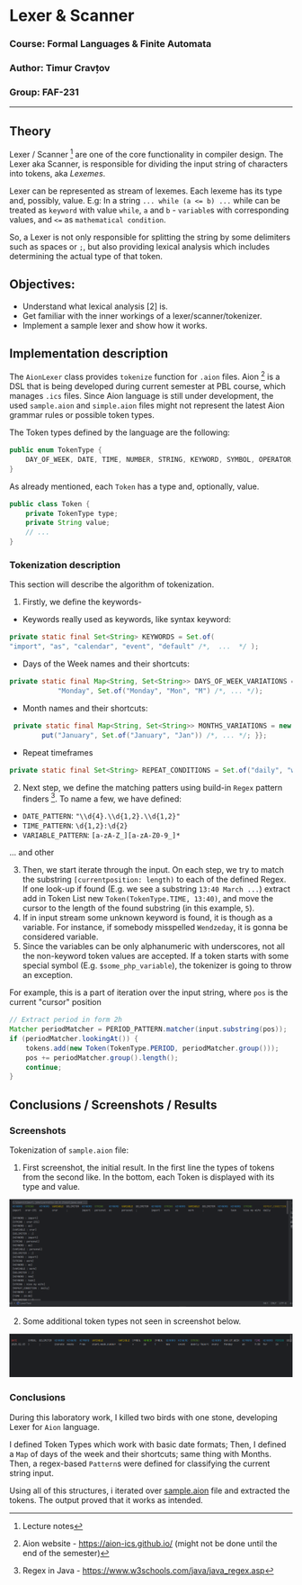 # Lexer & Scanner

### Course: Formal Languages & Finite Automata
### Author: Timur Cravțov
### Group: FAF-231

----

## Theory

Lexer / Scanner [^3] are one of the core functionality in compiler design. The Lexer aka Scanner, is responsible for dividing the input string of characters into tokens, aka *Lexemes*.

Lexer can be represented as stream of lexemes. Each lexeme has its type and, possibly, value. E.g: In a string `... while (a <= b) ...` while can be treated as `keyword` with value `while`, `a` and `b` - `variable`s with corresponding values, and `<=` as `mathematical condition`. 

So, a Lexer is not only responsible for splitting the string by some delimiters such as spaces or `;`, but also providing lexical analysis which includes determining the actual type of that token.


## Objectives:

- Understand what lexical analysis [2] is.
- Get familiar with the inner workings of a lexer/scanner/tokenizer.
- Implement a sample lexer and show how it works.

## Implementation description

The `AionLexer` class provides `tokenize` function for `.aion` files. Aion [^1] is a DSL that is being developed during current semester at PBL course, which manages `.ics` files. Since Aion language is still under development, the used `sample.aion` and `simple.aion` files might not represent the latest Aion grammar rules or possible token types. 

The Token types defined by the language are the following:

```java
public enum TokenType {
    DAY_OF_WEEK, DATE, TIME, NUMBER, STRING, KEYWORD, SYMBOL, OPERATOR, VARIABLE, DELIMITER, PERIOD, REPEAT_CONDITION, MONTH, COMPARISON_CONDITION,
}
```

As already mentioned, each `Token` has a type and, optionally, value.  

```java
public class Token {
    private TokenType type;
    private String value;
    // ...
}
```

### Tokenization description

This section will describe the algorithm of tokenization.

1) Firstly, we define the keywords-

- Keywords really used as keywords, like syntax keyword:
```java
private static final Set<String> KEYWORDS = Set.of(
"import", "as", "calendar", "event", "default" /*,  ...  */ );
```

- Days of the Week names and their shortcuts:

```java
private static final Map<String, Set<String>> DAYS_OF_WEEK_VARIATIONS = Map.of(
            "Monday", Set.of("Monday", "Mon", "M") /*, ... */);
```

- Month names and their shortcuts:
```java
 private static final Map<String, Set<String>> MONTHS_VARIATIONS = new HashMap<>() {{
        put("January", Set.of("January", "Jan")) /*, ... */; }};
```

- Repeat timeframes

```java
private static final Set<String> REPEAT_CONDITIONS = Set.of("daily", "weekly", "monthly", "yearly");
```

2) Next step, we define the matching patters using build-in `Regex` pattern finders [^4]. To name a few, we have defined:

- `DATE_PATTERN`: `"\\d{4}.\\d{1,2}.\\d{1,2}"`
- `TIME_PATTERN`: `\d{1,2}:\d{2}`
- `VARIABLE_PATTERN`: `[a-zA-Z_][a-zA-Z0-9_]*`

... and other

3) Then, we start iterate through the input. On each step, we try to match the substring `[currentposition: length)` to each of the defined Regex. If one look-up if found (E.g. we see a substring `13:40 March ...`) extract add in Token List new `Token(TokenType.TIME, 13:40)`, and move the cursor to the length of the found substring (in this example, `5`).
4) If in input stream some unknown keyword is found, it is though as a variable. For instance, if somebody misspelled `Wendzeday`, it is gonna be considered variable.
5) Since the variables can be only alphanumeric with underscores, not all the non-keyword token values are accepted. If a token starts with some special symbol (E.g. `$some_php_variable`), the tokenizer is going to throw an exception.

For example, this is a part of iteration over the input string, where `pos` is the current "cursor" position

```java
// Extract period in form 2h
Matcher periodMatcher = PERIOD_PATTERN.matcher(input.substring(pos));
if (periodMatcher.lookingAt()) {
    tokens.add(new Token(TokenType.PERIOD, periodMatcher.group()));
    pos += periodMatcher.group().length();
    continue;
}
```

## Conclusions / Screenshots / Results


### Screenshots 
Tokenization of `sample.aion` file:

1) First screenshot, the initial result. In the first line the types of tokens from the second like. In the bottom, each Token is displayed with its type and value.

<img src="screenshots/lab3/sample_1.png">

2) Some additional token types not seen in screenshot below.

<img src="screenshots/lab3/sample_2.png">

### Conclusions

During this laboratory work, I killed two birds with one stone, developing Lexer for `Aion` language. 

I defined Token Types which work with basic date formats; Then, I defined a `Map` of days of the week and their shortcuts; same thing with Months. Then, a regex-based `Pattern`s were defined for classifying the current string input. 

Using all of this structures, i iterated over [sample.aion](../src/main/java/md/utm/lab3/resources/sample.aion) file and extracted the tokens. The output proved that it works as intended.

[^1]: Aion website - https://aion-ics.github.io/ (might not be done until the end of the semester)

[^2]: Example of a lexer written in C - https://www.geeksforgeeks.org/c-lexical-analyser-lexer/

[^3]: Lecture notes

[^4]: Regex in Java - https://www.w3schools.com/java/java_regex.asp
